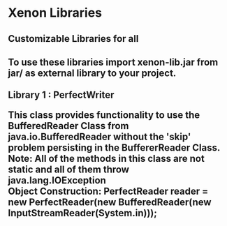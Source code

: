 # Xenon Libraries
<h2> Customizable Libraries for all <h2>
    
To use these libraries import xenon-lib.jar from jar/ as external library to your project.<br> <br>
<b> Library 1 : PerfectWriter </b>
    <div><p>
        This class provides functionality to use the BufferedReader Class from java.io.BufferedReader without the 'skip' problem persisting in the BuffererReader Class. <br>
        Note: All of the methods in this class are not static and all of them throw java.lang.IOException <br>
        <b> Object Construction: </b> PerfectReader reader = new PerfectReader(new BufferedReader(new InputStreamReader(System.in)));
    </p></div>
